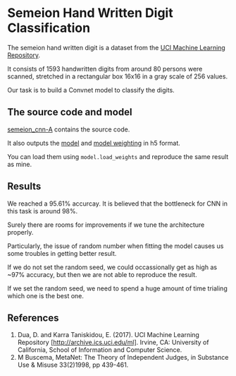 # Semeion Hand Written Digit Classification
The semeion hand written digit is a dataset from the [UCI Machine Learning Repository](https://archive.ics.uci.edu/ml/datasets/semeion+handwritten+digit).

It consists of 1593 handwritten digits from around 80 persons were scanned, stretched in a rectangular box 16x16 in a gray scale of 256 values.

Our task is to build a Convnet model to classify the digits.

## The source code and model
[semeion_cnn-A](semeion_cnn-A.ipynb) contains the source code.

It also outputs the [model](semeion_cnn.h5) and [model weighting](semeion_cnn_weight.h5) in h5 format.

You can load them using `model.load_weights` and reproduce the same result as mine.

## Results
We reached a 95.61% accurcay. It is believed that the bottleneck for CNN in this task is around 98%.

Surely there are rooms for improvements if we tune the architecture properly.

Particularly, the issue of random number when fitting the model causes us some troubles in getting better result.

If we do not set the random seed, we could occassionally get as high as ~97% accuracy, but then we are not able to reproduce
the result. 

If we set the random seed, we need to spend a huge amount of time trialing which one is the best one.

## References
1. Dua, D. and Karra Taniskidou, E. (2017). UCI Machine Learning Repository [http://archive.ics.uci.edu/ml]. Irvine, CA: University of California, School of Information and Computer Science.
2. M Buscema, MetaNet: The Theory of Independent Judges, in Substance Use & Misuse 33(2)1998, pp 439-461.
